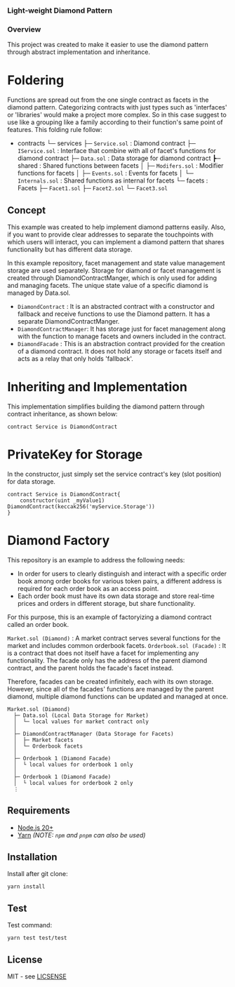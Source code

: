 ### Light-weight Diamond Pattern

### Overview

This project was created to make it easier to use the diamond pattern through abstract implementation and inheritance.

# Foldering

Functions are spread out from the one single contract as facets in the diamond pattern. Categorizing contracts with just types such as 'interfaces' or 'libraries' would make a project more complex. So in this case suggest to use like a grouping like a family according to their function's same point of features. This folding rule follow:

-   contracts
    └─ services
    ├─ `Service.sol` : Diamond contract
    ├─ `IService.sol` : Interface that combine with all of facet's functions for diamond contract
    ├─ `Data.sol` : Data storage for diamond contract
    ┣─ shared : Shared functions between facets
    │ ├─ `Modifers.sol` : Modifier functions for facets
    │ ├─ `Events.sol` : Events for facets
    │ └─ `Internals.sol` : Shared functions as internal for facets
    └─ facets : Facets
    ├─ `Facet1.sol`
    ├─ `Facet2.sol`
    └─ `Facet3.sol`

## Concept

This example was created to help implement diamond patterns easily. Also, if you want to provide clear addresses to separate the touchpoints with which users will interact, you can implement a diamond pattern that shares functionality but has different data storage.

In this example repository, facet management and state value management storage are used separately. Storage for diamond or facet management is created through DiamondContractManger, which is only used for adding and managing facets. The unique state value of a specific diamond is managed by Data.sol.

-   `DiamondContract` : It is an abstracted contract with a constructor and fallback and receive functions to use the Diamond pattern. It has a separate DiamondContractManger.
-   `DiamondContractManager`: It has storage just for facet management along with the function to manage facets and owners included in the contract.
-   `DiamondFacade` : This is an abstraction contract provided for the creation of a diamond contract. It does not hold any storage or facets itself and acts as a relay that only holds 'fallback'.

# Inheriting and Implementation

This implementation simplifies building the diamond pattern through contract inheritance, as shown below:

```
contract Service is DiamondContract
```

# PrivateKey for Storage

In the constructor, just simply set the service contract's key (slot position) for data storage.

```
contract Service is DiamondContract{
    constructor(uint _myValue1) DiamondContract(keccak256('myService.Storage'))
}
```

# Diamond Factory

This repository is an example to address the following needs:

-   In order for users to clearly distinguish and interact with a specific order book among order books for various token pairs, a different address is required for each order book as an access point.
-   Each order book must have its own data storage and store real-time prices and orders in different storage, but share functionality.

For this purpose, this is an example of factoryizing a diamond contract called an order book.

`Market.sol (Diamond)` : A market contract serves several functions for the market and includes common orderbook facets.
`Orderbook.sol (Facade)` : It is a contract that does not itself have a facet for implementing any functionality. The facade only has the address of the parent diamond contract, and the parent holds the facade's facet instead.

Therefore, facades can be created infinitely, each with its own storage. However, since all of the facades' functions are managed by the parent diamond, multiple diamond functions can be updated and managed at once.

```
Market.sol (Diamond)
  ├─ Data.sol (Local Data Storage for Market)
  │  └─ local values for market contract only
  │
  ├─ DiamondContractManager (Data Storage for Facets)
  │  ├─ Market facets
  │  └─ Orderbook facets
  │
  ├─ Orderbook 1 (Diamond Facade)
  │  └ local values for orderbook 1 only
  │
  ├─ Orderbook 1 (Diamond Facade)
  │  └ local values for orderbook 2 only
  ⋮
```

## Requirements

-   [Node.js 20+](https://nodejs.org)
-   [Yarn](https://yarnpkg.com/) _(NOTE: `npm` and `pnpm` can also be used)_

## Installation

Install after git clone:

```
yarn install
```

## Test

Test command:

```
yarn test test/test
```

## License

MIT - see [LICSENSE](LICENSE)
